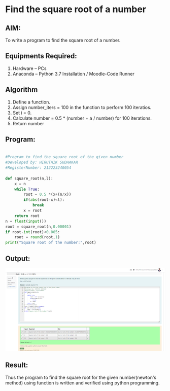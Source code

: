 # Find the square root of a number

## AIM:
To write a program to find the square root of a number.

## Equipments Required:
1. Hardware – PCs
2. Anaconda – Python 3.7 Installation / Moodle-Code Runner

## Algorithm
1. Define a function.
2. Assign number_iters = 100 in the function to perform 100 iteratios.
3. Set i = 0.
4. Calculate  number = 0.5 * (number + a / number) for 100 iterations.
5. Return number

## Program:
```python

#Program to find the square root of the given number
#Developed by: HIRUTHIK SUDHAKAR    
#RegisterNumber: 212223240054

def square_root(n,l):
    x = n
    while True:
        root = 0.5 *(x+(n/x))
        if(abs(root-x)<l):
            break
        x = root
    return root
n = float(input())
root = square_root(n,0.00001)
if root-int(root)<0.005:
    root = round(root,1)
print("Square root of the number:",root)
```

## Output:

![alt text](image.png)

## Result:
Thus the program to find the square root for the given number(newton's method) using function is written and verified using python programming.
